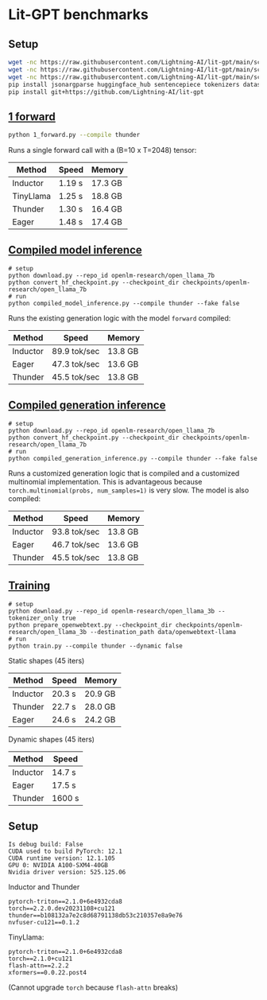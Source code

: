 # Lit-GPT benchmarks

## Setup

```bash
wget -nc https://raw.githubusercontent.com/Lightning-AI/lit-gpt/main/scripts/download.py
wget -nc https://raw.githubusercontent.com/Lightning-AI/lit-gpt/main/scripts/convert_hf_checkpoint.py
wget -nc https://raw.githubusercontent.com/Lightning-AI/lit-gpt/main/scripts/prepare_openwebtext.py
pip install jsonargparse huggingface_hub sentencepiece tokenizers datasets
pip install git+https://github.com/Lightning-AI/lit-gpt
```

## [1 forward](1_forward.py)

```bash
python 1_forward.py --compile thunder
```

Runs a single forward call with a (B=10 x T=2048) tensor:

| Method    | Speed  | Memory  |
|-----------|--------|---------|
| Inductor  | 1.19 s | 17.3 GB |
| TinyLlama | 1.25 s | 18.8 GB |
| Thunder   | 1.30 s | 16.4 GB |
| Eager     | 1.48 s | 17.4 GB |

## [Compiled model inference](compiled_model_inference.py)

```shell
# setup
python download.py --repo_id openlm-research/open_llama_7b
python convert_hf_checkpoint.py --checkpoint_dir checkpoints/openlm-research/open_llama_7b
# run
python compiled_model_inference.py --compile thunder --fake false
```

Runs the existing generation logic with the model `forward` compiled:

| Method   | Speed        | Memory  |
|----------|--------------|---------|
| Inductor | 89.9 tok/sec | 13.8 GB |
| Eager    | 47.3 tok/sec | 13.6 GB |
| Thunder  | 45.5 tok/sec | 13.8 GB |

## [Compiled generation inference](compiled_generation_inference.py)

```shell
# setup
python download.py --repo_id openlm-research/open_llama_7b
python convert_hf_checkpoint.py --checkpoint_dir checkpoints/openlm-research/open_llama_7b
# run
python compiled_generation_inference.py --compile thunder --fake false
```

Runs a customized generation logic that is compiled and a customized multinomial implementation.
This is advantageous because `torch.multinomial(probs, num_samples=1)` is very slow. The model is also compiled:

| Method   | Speed        | Memory  |
|----------|--------------|---------|
| Inductor | 93.8 tok/sec | 13.8 GB |
| Eager    | 46.7 tok/sec | 13.6 GB |
| Thunder  | 45.5 tok/sec | 13.8 GB |

## [Training](train.py)

```shell
# setup
python download.py --repo_id openlm-research/open_llama_3b --tokenizer_only true
python prepare_openwebtext.py --checkpoint_dir checkpoints/openlm-research/open_llama_3b --destination_path data/openwebtext-llama
# run
python train.py --compile thunder --dynamic false
```

Static shapes (45 iters)

| Method    | Speed  | Memory  |
|-----------|--------|---------|
| Inductor  | 20.3 s | 20.9 GB |
| Thunder   | 22.7 s | 28.0 GB |
| Eager     | 24.6 s | 24.2 GB |

Dynamic shapes (45 iters)

| Method    | Speed  |
|-----------|--------|
| Inductor  | 14.7 s |
| Eager     | 17.5 s |
| Thunder   | 1600 s |

## Setup

```shell
Is debug build: False
CUDA used to build PyTorch: 12.1
CUDA runtime version: 12.1.105
GPU 0: NVIDIA A100-SXM4-40GB
Nvidia driver version: 525.125.06
```

Inductor and Thunder

```text
pytorch-triton==2.1.0+6e4932cda8
torch==2.2.0.dev20231108+cu121
thunder==b108132a7e2c8d68791138db53c210357e8a9e76
nvfuser-cu121==0.1.2
```

TinyLlama:

```text
pytorch-triton==2.1.0+6e4932cda8
torch==2.1.0+cu121
flash-attn==2.2.2
xformers==0.0.22.post4
```

(Cannot upgrade `torch` because `flash-attn` breaks)

